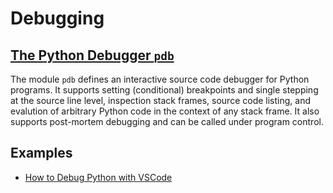 # Debugging

## [The Python Debugger `pdb`](https://docs.python.org/3/library/pdb.html#module-pdb)

The module `pdb` defines an interactive source code debugger for Python programs. It supports setting (conditional) breakpoints and single stepping at the source line level, inspection stack frames, source code listing, and evalution of arbitrary Python code in the context of any stack frame. It also supports post-mortem debugging and can be called under program control.

## Examples

* [How to Debug Python with VSCode](https://www.youtube.com/watch?v=w8QHoVam1-I)